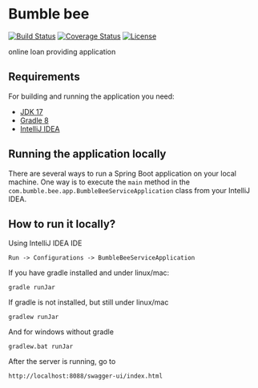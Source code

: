 # Bumble bee

[![Build Status](https://travis-ci.org/codecentric/springboot-sample-app.svg?branch=master)](https://travis-ci.org/codecentric/springboot-sample-app)
[![Coverage Status](https://coveralls.io/repos/github/codecentric/springboot-sample-app/badge.svg?branch=master)](https://coveralls.io/github/codecentric/springboot-sample-app?branch=master)
[![License](http://img.shields.io/:license-apache-blue.svg)](http://www.apache.org/licenses/LICENSE-2.0.html)

online loan providing application

## Requirements

For building and running the application you need:

- [JDK 17](https://www.oracle.com/java/technologies/downloads/#java17)
- [Gradle 8](https://docs.gradle.org/current/userguide/userguide.html)
- [IntelliJ IDEA](https://www.jetbrains.com/idea/download/)

## Running the application locally

There are several ways to run a Spring Boot application on your local machine. One way is to execute the `main` method in the `com.bumble.bee.app.BumbleBeeServiceApplication` class from your IntelliJ IDEA.

## How to run it locally?

Using IntelliJ IDEA IDE

    Run -> Configurations -> BumbleBeeServiceApplication 

If you have gradle installed and under linux/mac:

    gradle runJar

If gradle is not installed, but still under linux/mac

    gradlew runJar

And for windows without gradle

    gradlew.bat runJar

After the server is running, go to
```
http://localhost:8088/swagger-ui/index.html
```